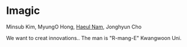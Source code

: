 # Imagic

Minsub Kim, MyungO Hong, [Haeul Nam](https://github.com/HaeUlNam), Jonghyun Cho

We want to creat innovations.. The man is "R-mang-E"
Kwangwoon Uni.
